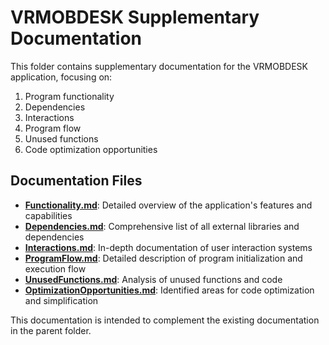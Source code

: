 # VRMOBDESK Supplementary Documentation

This folder contains supplementary documentation for the VRMOBDESK application, focusing on:

1. Program functionality
2. Dependencies
3. Interactions
4. Program flow
5. Unused functions
6. Code optimization opportunities

## Documentation Files

- **[Functionality.md](./Functionality.md)**: Detailed overview of the application's features and capabilities
- **[Dependencies.md](./Dependencies.md)**: Comprehensive list of all external libraries and dependencies
- **[Interactions.md](./Interactions.md)**: In-depth documentation of user interaction systems
- **[ProgramFlow.md](./ProgramFlow.md)**: Detailed description of program initialization and execution flow
- **[UnusedFunctions.md](./UnusedFunctions.md)**: Analysis of unused functions and code
- **[OptimizationOpportunities.md](./OptimizationOpportunities.md)**: Identified areas for code optimization and simplification

This documentation is intended to complement the existing documentation in the parent folder.

